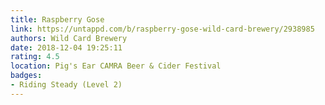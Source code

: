 ```yaml
---
title: Raspberry Gose
link: https://untappd.com/b/raspberry-gose-wild-card-brewery/2938985
authors: Wild Card Brewery
date: 2018-12-04 19:25:11
rating: 4.5
location: Pig's Ear CAMRA Beer & Cider Festival
badges:
- Riding Steady (Level 2)
---
```

